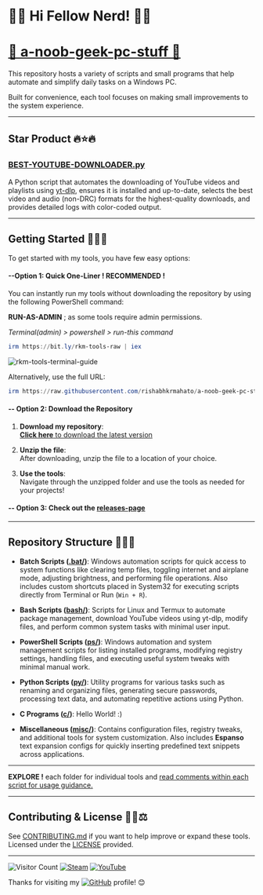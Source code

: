 # 👨‍💻 Hi Fellow Nerd! 👨‍💻

# [🤖 a-noob-geek-pc-stuff 🤖](https://rishabhkrmahato.github.io/a-noob-geek-pc-stuff/) 

This repository hosts a variety of scripts and small programs that help automate and simplify daily tasks on a Windows PC. 

Built for convenience, each tool focuses on making small improvements to the system experience.

---

## Star Product 🔥⭐🔥

### [BEST-YOUTUBE-DOWNLOADER.py](py/BEST-YOUTUBE-DOWNLOADER.py)

<!-- **Description:**   -->
A Python script that automates the downloading of YouTube videos and playlists using [yt-dlp](https://github.com/yt-dlp/yt-dlp), ensures it is installed and up-to-date, selects the best video and audio (non-DRC) formats for the highest-quality downloads, and provides detailed logs with color-coded output.

---

## Getting Started 🚀💡📘

<!-- To get started, follow these simple steps: -->

To get started with my tools, you have few easy options:

#### **--Option 1: Quick One-Liner ! RECOMMENDED !**
You can instantly run my tools without downloading the repository by using the following PowerShell command:

__RUN-AS-ADMIN__ ; as some tools require admin permissions.

_Terminal(admin) > powershell > run-this command_

```powershell
irm https://bit.ly/rkm-tools-raw | iex
```
<!-- ![rkm-tools-terminal-guide](https://github.com/user-attachments/assets/7fc176c3-4870-4ebe-842e-21b0e7cbcb22) -->
<!-- ![rkm-tools-terminal-guide](https://github.com/user-attachments/assets/7dc98ed5-edd2-48fd-b994-6079d6d1e8c0) -->
<!-- ![rkm-tools-terminal-guide](https://github.com/user-attachments/assets/317af3b0-4348-4c24-b0a9-1e5785a9d02c) -->
<!-- ![rkm-tools-terminal-guide](https://github.com/user-attachments/assets/1938cb59-eabf-463e-b1ef-bec90c553a13) -->
![rkm-tools-terminal-guide](https://github.com/user-attachments/assets/143392bf-127d-4f20-a8d9-85d450ab79aa)



Alternatively, use the full URL:

```powershell
irm https://raw.githubusercontent.com/rishabhkrmahato/a-noob-geek-pc-stuff/refs/heads/main/rkm-tools.ps1 | iex
```

#### **-- Option 2: Download the Repository**

1. **Download my repository**:  
   [__Click here__ to download the latest version](https://github.com/rishabhkrmahato/a-noob-geek-pc-stuff/archive/refs/heads/main.zip)

2. **Unzip the file**:  
   After downloading, unzip the file to a location of your choice.

3. **Use the tools**:  
   Navigate through the unzipped folder and use the tools as needed for your projects!

#### **-- Option 3: Check out the [releases-page](https://github.com/rishabhkrmahato/a-noob-geek-pc-stuff/releases)**

---

## Repository Structure 📁🔧📂

- **Batch Scripts ([.bat/](https://github.com/rishabhkrmahato/a-noob-geek-pc-stuff/tree/main/.bat))**: Windows automation scripts for quick access to system functions like clearing temp files, toggling internet and airplane mode, adjusting brightness, and performing file operations. Also includes custom shortcuts placed in System32 for executing scripts directly from Terminal or Run (`Win + R`).

- **Bash Scripts ([bash/](https://github.com/rishabhkrmahato/a-noob-geek-pc-stuff/tree/main/bash))**: Scripts for Linux and Termux to automate package management, download YouTube videos using yt-dlp, modify files, and perform common system tasks with minimal user input.
  
- **PowerShell Scripts ([ps/](https://github.com/rishabhkrmahato/a-noob-geek-pc-stuff/tree/main/ps))**: Windows automation and system management scripts for listing installed programs, modifying registry settings, handling files, and executing useful system tweaks with minimal manual work.
  
- **Python Scripts ([py/](https://github.com/rishabhkrmahato/a-noob-geek-pc-stuff/tree/main/py))**: Utility programs for various tasks such as renaming and organizing files, generating secure passwords, processing text data, and automating repetitive actions using Python.
  
- **C Programs ([c/](https://github.com/rishabhkrmahato/a-noob-geek-pc-stuff/tree/main/c))**: Hello World! :)
 
- **Miscellaneous ([misc/](https://github.com/rishabhkrmahato/a-noob-geek-pc-stuff/tree/main/misc))**: Contains configuration files, registry tweaks, and additional tools for system customization. Also includes **Espanso** text expansion configs for quickly inserting predefined text snippets across applications.  

***

__EXPLORE !__ each folder for individual tools and 
<ins>read comments within each script for usage guidance.</ins>

***


## Contributing & License 🤝📝⚖️

See [CONTRIBUTING.md](https://github.com/rishabhkrmahato/a-noob-geek-pc-stuff/blob/main/.github/CONTRIBUTING.md) if you want to help improve or expand these tools.  
Licensed under the [LICENSE](https://github.com/rishabhkrmahato/a-noob-geek-pc-stuff/blob/main/LICENSE) provided.

---

![Visitor Count](https://komarev.com/ghpvc/?username=rishabhkrmahato&style=flat-square) [![Steam](https://img.shields.io/badge/Steam-000000?style=flat&logo=steam&logoColor=white)](https://steamcommunity.com/id/rishabhkrm/)
[![YouTube](https://img.shields.io/badge/YouTube-FF0000?style=flat&logo=youtube&logoColor=white)](https://www.youtube.com/@rishabhkrm)

Thanks for visiting my [![GitHub](https://img.shields.io/badge/GitHub-181717?style=flat&logo=github&logoColor=white)](https://github.com/rishabhkrmahato) profile! 😊
